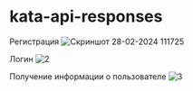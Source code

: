 # kata-api-responses
Регистрация
![Скриншот 28-02-2024 111725](https://github.com/MaximValishevskiyNZ/kata-api-responses/assets/105181811/18b14627-168b-4e05-957d-f9e6c3356dee)

Логин
![2](https://github.com/MaximValishevskiyNZ/kata-api-responses/assets/105181811/8cd722ac-6c31-4572-b2ff-91865ac0cd31)

Получение информации о пользователе
![3](https://github.com/MaximValishevskiyNZ/kata-api-responses/assets/105181811/17f7e610-c9b2-4625-b09e-aee303f942af)
